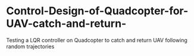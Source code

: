 # Control-Design-of-Quadcopter-for-UAV-catch-and-return-
Testing a LQR controller on Quadcopter to catch and return UAV following random trajectories
